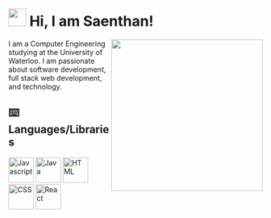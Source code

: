 # <img src="https://media.tenor.com/images/3b388fe03da271d2674faf85eb7c3fcd/tenor.gif" width="35"/> Hi, I am Saenthan!

<img align="right" src="https://thumbs.gfycat.com/AdmiredWatchfulJaeger-small.gif" width="300"/>

<div>
  I am a Computer Engineering studying at the University of Waterloo. I am passionate about software development, full stack web development, and technology. 
</div>

## :keyboard: Languages/Libraries
<img title="Javascript" src="https://icon-library.com/images/javascript-icon-png/javascript-icon-png-13.jpg" width="50"/>
<img title="Java" src="https://image.flaticon.com/icons/svg/154/154878.svg" width="50"/>
<img title="HTML" src="https://www.w3.org/html/logo/downloads/HTML5_1Color_White.png" width="50"/>
<img title="CSS" src="https://p.kindpng.com/picc/s/198-1985018_css-css-logo-website-css-logo-transparent-background.png" width="50"/>
<img title="React" src="https://img.favpng.com/1/17/24/react-logo-png-favpng-m00s95CAF5ngxbSc2NfvnypRP.jpg" width="50"/>




<!--
**SaenthanParimalakanthan/SaenthanParimalakanthan** is a ✨ _special_ ✨ repository because its `README.md` (this file) appears on your GitHub profile.

Here are some ideas to get you started:

- 🔭 I’m currently working on ...
- 🌱 I’m currently learning ...
- 👯 I’m looking to collaborate on ...
- 🤔 I’m looking for help with ...
- 💬 Ask me about ...
- 📫 How to reach me: ...
- 😄 Pronouns: ...
- ⚡ Fun fact: ...
-->
